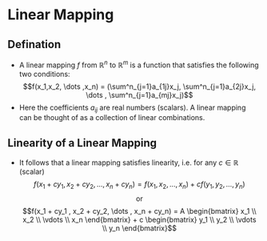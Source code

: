 # Linear Mapping

## Defination

- A linear mapping $f$ from $\mathbb{R}^n$ to $\mathbb{R}^m$ is a function that satisfies the following two conditions:
  $$f(x_1,x_2, \dots ,x_n) = (\sum^n_{j=1}a_{1j}x_j, \sum^n_{j=1}a_{2j}x_j, \dots , \sum^n_{j=1}a_{mj}x_j)$$
- Here the coefficients $a_{ij}$ are real numbers (scalars). A linear mapping can be thought of as a collection of linear combinations.

## Linearity of a Linear Mapping

- It follows that a linear mapping satisfies linearity, i.e. for any $c \in \mathbb{R}$ (scalar)
  $$f(x_1 + cy_1 , x_2 + cy_2, \dots , x_n + cy_n) = f(x_1,x_2, \dots ,x_n) + cf(y_1,y_2, \dots ,y_n)$$
  $$\text{or}$$
  $$f(x_1 + cy_1 , x_2 + cy_2, \dots , x_n + cy_n) = A \begin{bmatrix} x_1 \\ x_2 \\ \vdots \\ x_n \end{bmatrix} + c \begin{bmatrix} y_1 \\ y_2 \\ \vdots \\ y_n \end{bmatrix}$$